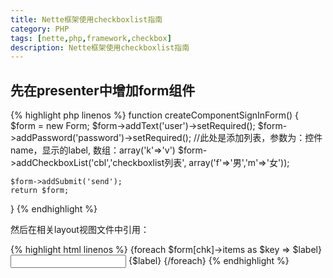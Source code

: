 ```yaml
---
title: Nette框架使用checkboxlist指南
category: PHP
tags: [nette,php,framework,checkbox]
description: Nette框架使用checkboxlist指南
---
```


## 先在presenter中增加form组件

{% highlight php linenos %}
function createComponentSignInForm()
{
    $form = new Form;
    $form->addText('user')->setRequired();
    $form->addPassword('password')->setRequired();
    //此处是添加列表，参数为：控件name，显示的label, 数组：array('k'=>'v')
    $form->addCheckboxList('cbl','checkboxlist列表', array('f'=>'男','m'=>'女'));
    
    $form->addSubmit('send');
    return $form;
}
{% endhighlight %}

然后在相关layout视图文件中引用：

{% highlight html linenos %}
{foreach $form[chk]->items as $key => $label}
    <label n:name="gender:$key"><input n:name="gender:$key"> {$label}</label>
{/foreach}
{% endhighlight %}
